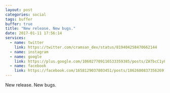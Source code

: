 ```yaml
---
layout: post
categories: social
tags: buffer
buffer: true
title: "New release. New bugs."
date: 2017-01-11 17:56:14
services: 
  - name: twitter
    link: https://twitter.com/cramsan_dev/status/819404258470662144
  - name: instagram
  - name: google
    link: https://plus.google.com/106027709116533359385/posts/ZATbcC1yFND
  - name: facebook
    link: https://facebook.com/1658129037803451/posts/1862600837356269
---
```


New release. New bugs.
